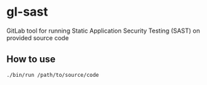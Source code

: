 # gl-sast

GitLab tool for running Static Application Security Testing (SAST) on provided source code

## How to use

```
./bin/run /path/to/source/code
```
